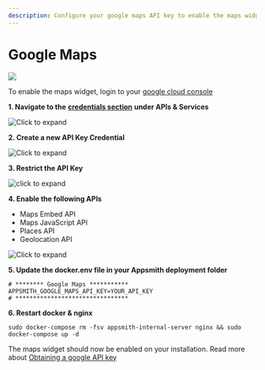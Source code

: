 ```yaml
---
description: Configure your google maps API key to enable the maps widget on Appsmith
---
```


# Google Maps

![](../../.gitbook/assets/screenshot-2020-07-17-at-5.02.29-pm.png)

To enable the maps widget, login to your [google cloud console](https://console.cloud.google.com/)

**1. Navigate to the** [**credentials section**](https://console.cloud.google.com/apis/credentials) **under APIs & Services**

![Click to expand](../../.gitbook/assets/maps-credentials.png)

**2. Create a new API Key Credential**

![Click to expand](../../.gitbook/assets/maps-api-key.png)

**3. Restrict the API Key**

![click to expand](../../.gitbook/assets/maps-api-restrict%20%281%29.png)

**4. Enable the following APIs**

* Maps Embed API
* Maps JavaScript API
* Places API
* Geolocation API

![Click to expand](../../.gitbook/assets/maps-apis.png)

**5. Update the docker.env file in your Appsmith deployment folder**

```text
# ******** Google Maps ***********
APPSMITH_GOOGLE_MAPS_API_KEY=YOUR_API_KEY
# ********************************
```

**6. Restart docker & nginx**

```text
sudo docker-compose rm -fsv appsmith-internal-server nginx && sudo docker-compose up -d
```

The maps widget should now be enabled on your installation. Read more about [Obtaining a google API key](https://developers.google.com/maps/documentation/javascript/get-api-key)

